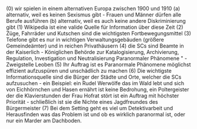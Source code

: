 (0) wir spielen in einem alternativen Europa zwischen 1900 und 1910
	(a) alternativ, weil es keinen Sexismus gibt - Frauen und Männer dürfen alle Berufe ausführen
	(b) alternativ, weil es auch keine andere Diskriminierung gibt
(1) Wikipedia ist eine valide Quelle für Information über diese Zeit
(2) Züge, Fahrräder und Kutschen sind die wichtigsten Fortbewegungsmittel
(3) Telefone gibt es nur in wichtigen Verwaltungsgebäuden (größere Gemeindeämter) und in reichen Privathäusern
(4) die SCs sind Beamte in der Kaiserlich - Königlichen Behörde zur Katalogisierung, Archivierung, Regulation, Investigation und Neutralisierung Paranormaler Phänomene " - Zweigstelle Leoben
(5) Ihr Auftrag ist es Paranormale Phänomene möglichst effizient aufzuspüren und unschädlich zu machen
(6) Die wichtigste Informationsquelle sind die Bürger der Städte und Orte, welcher die SCs aufzusuchen - ein Beispiel: ein Rudel Werwölfe das im Wald lebt und sich von Eichhörnchen und Hasen ernährt ist keine Bedrohung, ein Poltergeister der die Klavierstunden der Frau Hofrat stört ist ein Auftrag mit höchster Priorität - schließlich ist sie die Nichte eines Jagdfreundes des Bürgermeister
(7) Bei dem Setting geht es viel um Detektivarbeit und Herausfinden was das Problem ist und ob es wirklich paranormal ist, oder nur ein Marder am Dachboden.